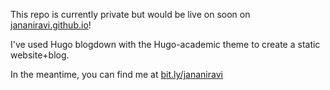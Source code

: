 This repo is currently private but would be live on soon on [jananiravi.github.io](https://jananiravi.github.io)!

I've used Hugo blogdown with the Hugo-academic theme to create a static website+blog.

In the meantime, you can find me at [bit.ly/jananiravi](bit.ly/jananiravi)
